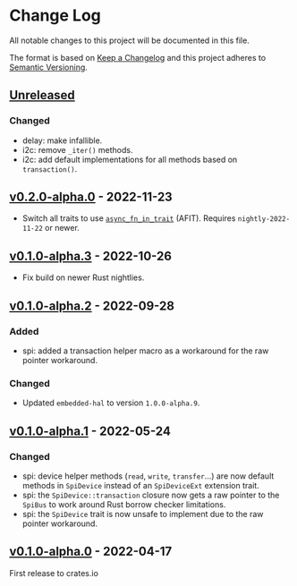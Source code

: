 # Change Log

All notable changes to this project will be documented in this file.

The format is based on [Keep a Changelog](http://keepachangelog.com/)
and this project adheres to [Semantic Versioning](http://semver.org/).

## [Unreleased]

### Changed
- delay: make infallible.
- i2c: remove `_iter()` methods.
- i2c: add default implementations for all methods based on `transaction()`.

## [v0.2.0-alpha.0] - 2022-11-23

- Switch all traits to use [`async_fn_in_trait`](https://blog.rust-lang.org/inside-rust/2022/11/17/async-fn-in-trait-nightly.html) (AFIT). Requires `nightly-2022-11-22` or newer.

## [v0.1.0-alpha.3] - 2022-10-26

- Fix build on newer Rust nightlies.

## [v0.1.0-alpha.2] - 2022-09-28

### Added
- spi: added a transaction helper macro as a workaround for the raw pointer workaround.

### Changed
- Updated `embedded-hal` to version `1.0.0-alpha.9`.

## [v0.1.0-alpha.1] - 2022-05-24

### Changed

- spi: device helper methods (`read`, `write`, `transfer`...) are now default methods in `SpiDevice` instead of an `SpiDeviceExt` extension trait.
- spi: the `SpiDevice::transaction` closure now gets a raw pointer to the `SpiBus` to work around Rust borrow checker limitations.
- spi: the `SpiDevice` trait is now unsafe to implement due to the raw pointer workaround.


## [v0.1.0-alpha.0] - 2022-04-17

First release to crates.io


[Unreleased]: https://github.com/rust-embedded/embedded-hal/compare/embedded-hal-async-v0.2.0-alpha.0...HEAD
[v0.2.0-alpha.0]: https://github.com/rust-embedded/embedded-hal/compare/embedded-hal-async-v0.1.0-alpha.3...embedded-hal-async-v0.2.0-alpha.0
[v0.1.0-alpha.3]: https://github.com/rust-embedded/embedded-hal/compare/embedded-hal-async-v0.1.0-alpha.2...embedded-hal-async-v0.1.0-alpha.3
[v0.1.0-alpha.2]: https://github.com/rust-embedded/embedded-hal/compare/embedded-hal-async-v0.1.0-alpha.1...embedded-hal-async-v0.1.0-alpha.2
[v0.1.0-alpha.1]: https://github.com/rust-embedded/embedded-hal/compare/embedded-hal-async-v0.1.0-alpha.0...embedded-hal-async-v0.1.0-alpha.1
[v0.1.0-alpha.0]: https://github.com/rust-embedded/embedded-hal/tree/embedded-hal-async-v0.1.0-alpha.0

